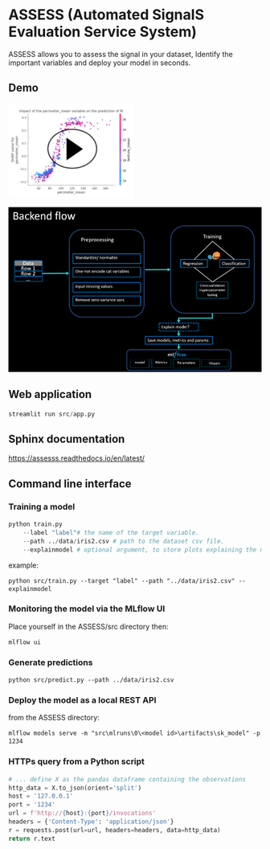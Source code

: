 # ASSESS (Automated SignalS Evaluation Service System)

 ASSESS allows you to assess the signal in your dataset, Identify the important variables and deploy your model in seconds.

## Demo 

[![Watch the demo](thumbnail.PNG)](https://user-images.githubusercontent.com/34417947/113518106-7e2c8280-9584-11eb-8179-2bebf31dabce.mp4)


![](backend_schema.PNG)



## Web application

```python
streamlit run src/app.py
```

## Sphinx documentation

https://assesss.readthedocs.io/en/latest/

## Command line interface


### Training a model 

```python
python train.py 
	--label "label"# the name of the target variable.
	--path ../data/iris2.csv # path to the dataset csv file.
	--explainmodel # optional argument, to store plots explaining the model' decisions during the predictive process.
```
example:

```
python src/train.py --target "label" --path "../data/iris2.csv" --explainmodel
```

### Monitoring the model via the MLflow UI

Place yourself in the ASSESS/src directory then:

```
mlflow ui
```

### Generate predictions

```
python src/predict.py --path ../data/iris2.csv
```

### Deploy the model as a local REST API

from the ASSESS directory:

```
mlflow models serve -m "src\mlruns\0\<model id>\artifacts\sk_model" -p 1234 
```
	
### HTTPs query from a Python script

```python
# ... define X as the pandas dataframe containing the observations
http_data = X.to_json(orient='split')
host = '127.0.0.1'
port = '1234'
url = f'http://{host}:{port}/invocations'
headers = {'Content-Type': 'application/json'}
r = requests.post(url=url, headers=headers, data=http_data)
return r.text
```
